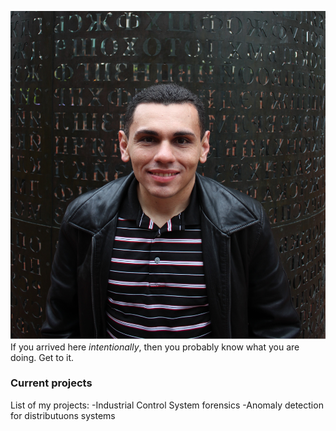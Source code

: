 ![Me at one of Sanborn's sculptures](/me.JPG "Me at one of Sanborn's sculptures")
If you arrived here _intentionally_, then you probably know what you are doing. Get to it.

### Current projects
List of my projects:
-Industrial Control System forensics
-Anomaly detection for distributuons systems
